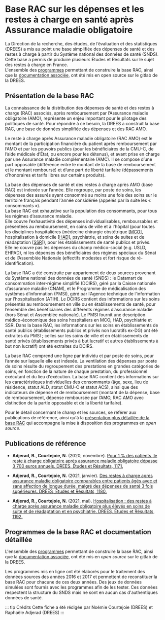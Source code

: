 # Base RAC sur les dépenses et les restes à charge en santé après Assurance maladie obligatoire

La Direction de la recherche, des études, de l’évaluation et des statistiques (DREES) a mis au point une base simplifiée des dépenses de santé et des restes à charge à partir du Système national des données de santé (SNDS).
Cette base a permis de produire plusieurs Études et Résultats sur le sujet des restes à charge en France.   
L'ensemble des [programmes](https://gitlab.com/DREES_code/public/outils/restes-a-charge-snds/-/tree/main/pipeline_baserac) permettant de construire la base RAC, ainsi que la [documentation associée](https://gitlab.com/DREES_code/public/outils/restes-a-charge-snds/-/tree/main/documentation), ont été mis en open source sur le gitlab de la DREES.

## Présentation de la base RAC

La connaissance de la distribution des dépenses de santé et des restes à charge (RAC) associés, 
après remboursement par l’Assurance maladie obligatoire (AMO), représente un enjeu important pour 
le pilotage des politiques de santé. Pour répondre à ce besoin, la DREES a construit la base RAC, une base de données 
simplifiée des dépenses et des RAC AMO. 

Le reste à charge après Assurance maladie obligatoire (RAC AMO) est le montant de la participation 
financière du patient après remboursement par l’AMO et par les pouvoirs publics (pour les bénéficiaires de la 
CMU-C, de l’aide médicale d’État, ou encore pour les détenus), et avant prise en charge par une Assurance maladie 
complémentaire (AMC). Il se compose d’une part opposable (différence entre le montant de la base de remboursement 
et le montant remboursé) et d’une part de liberté tarifaire (dépassements d’honoraires et tarifs libres sur 
certains produits).

La base des dépenses de santé et des restes à charge après AMO (base RAC) est indexée sur l’année. 
Elle regroupe, par poste de soins, les dépenses des assurés ayant consommé au moins une fois des soins sur 
le territoire français pendant l’année considérée (appelés par la suite les « consommants »).   
La base RAC est exhaustive sur la population des consommants, pour tous les régimes d’assurance maladie.   
Elle couvre l’exhaustivité des dépenses individualisables, remboursables et présentées au remboursement, 
en soins de ville et à l'hôpital (pour toutes les disciplines hospitalières (médecine chirurgie obstétrique [[MCO](../glossaire/MCO.md)], 
hospitalisation à domicile [[HAD](../glossaire/HAD.md)], psychiatrie, et soins de suites et de réadaptation [[SSR](../glossaire/SSR.md)]), pour les établissements de santé publics et privés.   
Elle ne couvre pas les dépenses du champ médico-social (e.g. USLD, EHPAD),
ni les dépenses des bénéficiaires des régimes spéciaux du Sénat et de l’Assemblée Nationale (effectifs modestes et fort risque de ré-identification).

La base RAC a été construite par appariement de deux sources provenant du Système national des données de santé (SNDS) : 
le Datamart de consommation inter-régime simplifié (DCIRS), géré par la Caisse nationale d’assurance maladie (CNAM), 
et le Programme de médicalisation des systèmes d’information (PMSI), géré par l’Agence technique de l’information sur 
l’hospitalisation (ATIH). Le DCIRS contient des informations sur les soins présentés au remboursement en ville ou en 
établissements de santé, pour l’ensemble des bénéficiaires des différents régimes d’assurance maladie 
(hors Sénat et Assemblée nationale). Le PMSI fournit une description médico-économique des soins hospitaliers 
en MCO, HAD, psychiatrie et SSR. Dans la base RAC, les informations sur les soins en établissements de 
santé publics (établissements publics et privés non lucratifs ex-DG) ont été extraites du PMSI ; 
celles sur les soins de ville et en établissements de santé privés (établissements privés à but lucratif et 
autres établissements à but non lucratif) ont été extraites du DCIRS.

La base RAC comprend une ligne par individu et par poste de soins, pour l’année sur laquelle elle est indexée. La ventilation des dépenses par poste de soins résulte du regroupement des prestations en grandes catégories de soins, en fonction de la nature de chaque prestation, du professionnel exécutant et du lieu d'exécution. La base RAC contient des informations sur les caractéristiques individuelles des consommants (âge, sexe, lieu de résidence, statut ALD, statut CMU-C et statut ACS), ainsi que des indicateurs de dépense et de remboursement (montant de la dépense, base de remboursement, dépense remboursée par l’AMO, RAC AMO avec distinction de la partie opposable et de la liberté tarifaire).

Pour le détail concernant le champ et les sources, se référer aux publications de référence, ainsi qu'à la [présentation plus détaillée de la base RAC](https://gitlab.com/DREES_code/public/outils/restes-a-charge-snds/-/tree/main/documentation/presentation_generale.md) qui accompagne la mise à disposition des programmes en *open source*.

## Publications de référence

-	**Adjerad, R., Courtejoie, N.** (2020, novembre). 
[Pour 1 % des patients, le reste à charge obligatoire après assurance maladie obligatoire dépasse 3 700 euros annuels. 
DREES, Études et Résultats, 1171.](https://drees.solidarites-sante.gouv.fr/sites/default/files/2021-02/ER_1171_BAT%20BIS.pdf) 

-	**Adjerad, R., Courtejoie, N.** (2021, janvier). 
[Des restes à charge après assurance maladie obligatoire comparables entre patients âgés avec et sans affection de 
longue durée, malgré des dépenses de santé 3 fois supérieures. 
DREES, Études et Résultats, 1180.](https://drees.solidarites-sante.gouv.fr/sites/default/files/2021-02/er_1180.pdf) 

-	**Adjerad, R., Courtejoie, N.** (2021, mai). 
[Hospitalisation : des restes à charge après assurance maladie obligatoire plus élevés en soins de suite et de 
réadaptation et en psychiatrie. 
DREES, Études et Résultats, 1192.](https://drees.solidarites-sante.gouv.fr/sites/default/files/2021-05/ER1192.pdf) 


## Programmes de la base RAC et documentation détaillée

L'ensemble des [programmes](https://gitlab.com/DREES_code/public/outils/restes-a-charge-snds/-/tree/main/pipeline_baserac) permettant de construire la base RAC, ainsi que la [documentation associée](https://gitlab.com/DREES_code/public/outils/restes-a-charge-snds/-/tree/main/documentation), ont été mis en *open source* sur le gitlab de la DREES.

Les programmes mis en ligne ont été élaborés pour le traitement des données sources des années 2016 et 2017 et permettent de reconstituer la base RAC pour chacune de ces deux années. Des jeux de données simulées sont fournis avec les programmes afin de les tester. Ces données respectent la structure du SNDS mais ne sont en aucun cas d'authentiques données de santé.


::: tip Crédits
Cette fiche a été rédigée par Noémie Courtejoie (DREES) et Raphaële Adjerad (DREES)
:::
